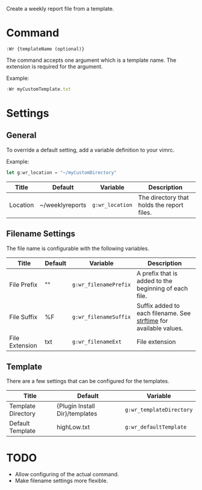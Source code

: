 Create a weekly report file from a template.

# Command
`:Wr {templateName (optional)}`

The command accepts one argument which is a template name. The extension is required for the argument.

Example:
```js
:Wr myCustomTemplate.txt
```

# Settings

## General
To override a default setting, add a variable definition to your vimrc.

Example:
```js
let g:wr_location = "~/myCustomDirectory"
```

Title | Default | Variable | Description
--- | --- | --- | ---
Location | ~/weeklyreports | `g:wr_location` | The directory that holds the report files.

## Filename Settings
The file name is configurable with the following variables.

Title | Default | Variable | Description
--- | --- | --- | ---
File Prefix | "" | `g:wr_filenamePrefix` | A prefix that is added to the beginning of each file.
File Suffix | %F | `g:wr_filenameSuffix` | Suffix added to each filename. See [strftime] for available values.
File Extension | txt | `g:wr_filenameExt` | File extension

## Template
There are a few settings that can be configured for the templates.

Title | Default | Variable
--- | --- | ---
Template Directory | {Plugin Install Dir}/templates | `g:wr_templateDirectory` | Directory to look for templates in.
Default Template | highLow.txt | `g:wr_defaultTemplate` | Default template to load for new reports without an argument. 

# TODO
* Allow configuring of the actual command.
* Make filename settings more flexible.

[strftime]: http://vimdoc.sourceforge.net/htmldoc/eval.html#strftime()

